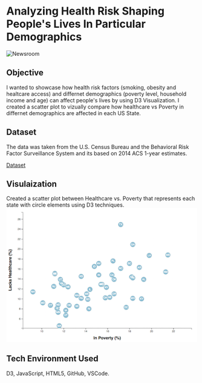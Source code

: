 
# Analyzing Health Risk Shaping People's Lives In Particular Demographics

![Newsroom](https://media.giphy.com/media/v2xIous7mnEYg/giphy.gif)

## Objective

I wanted to showcase how health risk factors (smoking, obesity and healtcare access) and differnet demographics (poverty level, household income and age) can affect people's lives by using D3 Visualization. I created a scatter plot to vizually compare how healthcare vs Poverty in differnet demographics are affected in each US State.

## Dataset

The data was taken from the U.S. Census Bureau and the Behavioral Risk Factor Surveillance System and its based on 2014 ACS 1-year estimates.

[Dataset](https://factfinder.census.gov/faces/nav/jsf/pages/searchresults.xhtml)


## Visulaization

Created a scatter plot between Healthcare vs. Poverty that represents each state with circle elements using D3 techniques.
<img src = "https://github.com/DSB011/D3-Challenge/blob/master/Instructions/Images/4-scatter.jpg">
            
## Tech Environment Used

D3, JavaScript, HTML5, GitHub, VSCode.




